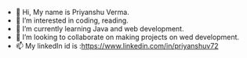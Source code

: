 - 👋 Hi, My name is Priyanshu Verma.
- 👀 I’m interested in coding, reading.
- 🌱 I’m currently learning Java and web development.
- 💞️ I’m looking to collaborate on making projects on wed development.
- 📫 My linkedIn id is :https://www.linkedin.com/in/priyanshuv72 

<!---
Vermation/Vermation is a ✨ special ✨ repository because its `README.md` (this file) appears on your GitHub profile.
You can click the Preview link to take a look at your changes.
--->
